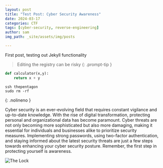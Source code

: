 ```yaml
---
layout: post
title: "Test Post: Cyber Security Awareness"
date: 2024-03-17
categories: CTF
tags: [cyber-security, reverse-engineering]
author: sam
img_path: _site/assets/img/posts

---
```


First post, testing out Jekyll functionality

> Editing the registry can be risky
{: .prompt-tip }

```python
def calculator(x,y):
    return x + y
```

```shell
ssh thepentagon 
sudo rm -rf
```
{: .nolineno }


Cyber security is an ever-evolving field that requires constant vigilance and up-to-date knowledge. With the rise of digital transformation, protecting personal and organizational data has become paramount. Cyber threats are not only becoming more sophisticated but also more damaging, making it essential for individuals and businesses alike to prioritize security measures. Implementing strong passwords, using two-factor authentication, and staying informed about the latest security threats are just a few steps towards enhancing your cyber security posture. Remember, the first step in protecting yourself is awareness.

![The Lock](TestDalle.webp)
